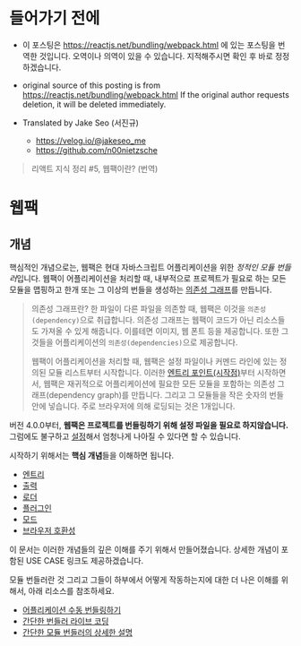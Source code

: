 # 들어가기 전에
- 이 포스팅은 https://reactjs.net/bundling/webpack.html 에 있는 포스팅을 번역한 것입니다. 오역이나 의역이 있을 수 있습니다. 지적해주시면 확인 후 바로 정정하겠습니다.

- original source of this posting is from https://reactjs.net/bundling/webpack.html If the original author requests deletion, it will be deleted immediately.

- Translated by Jake Seo (서진규)

	- https://velog.io/@jakeseo_me
	- https://github.com/n00nietzsche
    
> 리액트 지식 정리 #5, 웹팩이란? (번역)

# 웹팩

## 개념

핵심적인 개념으로는, 웹팩은 현대 자바스크립트 어플리케이션을 위한 *정적인 모듈 번들러*입니다. 웹팩이 어플리케이션을 처리할 때, 내부적으로 프로젝트가 필요로 하는 모든 모듈을 맵핑하고 한개 또는 그 이상의 번들을 생성하는 [의존성 그래프](https://webpack.js.org/concepts/dependency-graph/)를 만듭니다. 

> 의존성 그래프란?
> 한 파일이 다른 파일을 의존할 때, 웹팩은 이것을 `의존성(dependency)`으로 취급합니다. 의존성 그래프는 웹팩이 코드가 아닌 리소스들도 가져올 수 있게 해줍니다. 이를테면 이미지, 웹 폰트 등을 제공합니다. 또한 그것들을 어플리케이션의 `의존성(dependencies)`으로 제공합니다.
>
>웹팩이 어플리케이션을 처리할 때, 웹팩은 설정 파일이나 커멘드 라인에 있는 정의된 모듈 리스트부터 시작합니다. 이러한 [엔트리 포인트(시작점)](https://webpack.js.org/concepts/entry-points/)부터 시작하면서, 웹팩은 재귀적으로 어플리케이션에 필요한 모든 모듈을 포함하는 의존성 그래프(dependency graph)를 만듭니다. 그리고 그 모듈들을 작은 숫자의 번들 안에 넣습니다. 주로 브라우저에 의해 로딩되는 것은 1개입니다.

버전 4.0.0부터, **웹팩은 프로젝트를 번들링하기 위해 설정 파일을 필요로 하지않습니다.** 그럼에도 불구하고 [설정](https://webpack.js.org/configuration/)해서 엄청나게 나아질 수 있다면 할 수 있습니다. 

시작하기 위해서는 **핵심 개념**들을 이해하면 됩니다.

- [엔트리](https://webpack.js.org/concepts/#entry)
- [출력](https://webpack.js.org/concepts/#output)
- [로더](https://webpack.js.org/concepts/#loaders)
- [플러그인](https://webpack.js.org/concepts/#plugins)
- [모드](https://webpack.js.org/concepts/#mode)
- [브라우저 호환성](https://webpack.js.org/concepts/#browser-compatibility)

이 문서는 이러한 개념들의 깊은 이해를 주기 위해서 만들어졌습니다. 상세한 개념이 포함된 USE CASE 링크도 제공하겠습니다.

모듈 번들러란 것 그리고 그들이 하부에서 어떻게 작동하는지에 대한 더 나은 이해를 위해서, 아래 리소스를 참조하세요. 

- [어플리케이션 수동 번들링하기](https://www.youtube.com/watch?v=UNMkLHzofQI)
- [간단한 번들러 라이브 코딩](https://www.youtube.com/watch?v=Gc9-7PBqOC8)
- [간단한 모듈 번들러의 상세한 설명](https://github.com/ronami/minipack)

